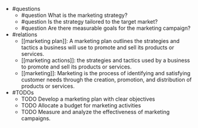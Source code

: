 - #questions
	- #question What is the marketing strategy?
	- #question Is the strategy tailored to the target market?
	- #question Are there measurable goals for the marketing campaign?
- #relations
	- [[marketing plan]]: A marketing plan outlines the strategies and tactics a business will use to promote and sell its products or services.
	- [[marketing actions]]: the strategies and tactics used by a business to promote and sell its products or services.
	- [[marketing]]: Marketing is the process of identifying and satisfying customer needs through the creation, promotion, and distribution of products or services.
- #TODOs
	- TODO Develop a marketing plan with clear objectives
	- TODO  Allocate a budget for marketing activities
	- TODO  Measure and analyze the effectiveness of marketing campaigns.











